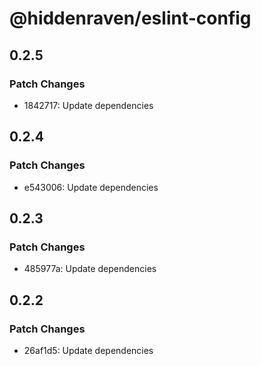 # @hiddenraven/eslint-config

## 0.2.5

### Patch Changes

- 1842717: Update dependencies

## 0.2.4

### Patch Changes

- e543006: Update dependencies

## 0.2.3

### Patch Changes

- 485977a: Update dependencies

## 0.2.2

### Patch Changes

- 26af1d5: Update dependencies

